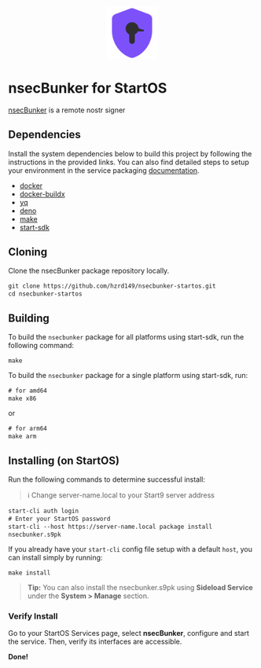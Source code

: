 <p align="center">
  <img src="./icon.png" alt="Project Logo" width="21%">
</p>

# nsecBunker for StartOS

[nsecBunker](https://github.com/kind-0/nsecbunkerd) is a remote nostr signer

## Dependencies

Install the system dependencies below to build this project by following the instructions in the provided links. You can also find detailed steps to setup your environment in the service packaging [documentation](https://github.com/Start9Labs/service-pipeline#development-environment).

- [docker](https://docs.docker.com/get-docker)
- [docker-buildx](https://docs.docker.com/buildx/working-with-buildx/)
- [yq](https://mikefarah.gitbook.io/yq)
- [deno](https://deno.land/)
- [make](https://www.gnu.org/software/make/)
- [start-sdk](https://github.com/Start9Labs/start-os/tree/master/backend)

## Cloning

Clone the nsecBunker package repository locally.

```
git clone https://github.com/hzrd149/nsecbunker-startos.git
cd nsecbunker-startos
```

## Building

To build the `nsecbunker` package for all platforms using start-sdk, run the following command:

```
make
```

To build the `nsecbunker` package for a single platform using start-sdk, run:

```
# for amd64
make x86
```

or

```
# for arm64
make arm
```

## Installing (on StartOS)

Run the following commands to determine successful install:

> :information_source: Change server-name.local to your Start9 server address

```
start-cli auth login
# Enter your StartOS password
start-cli --host https://server-name.local package install nsecbunker.s9pk
```

If you already have your `start-cli` config file setup with a default `host`, you can install simply by running:

```
make install
```

> **Tip:** You can also install the nsecbunker.s9pk using **Sideload Service** under the **System > Manage** section.

### Verify Install

Go to your StartOS Services page, select **nsecBunker**, configure and start the service. Then, verify its interfaces are accessible.

**Done!**
